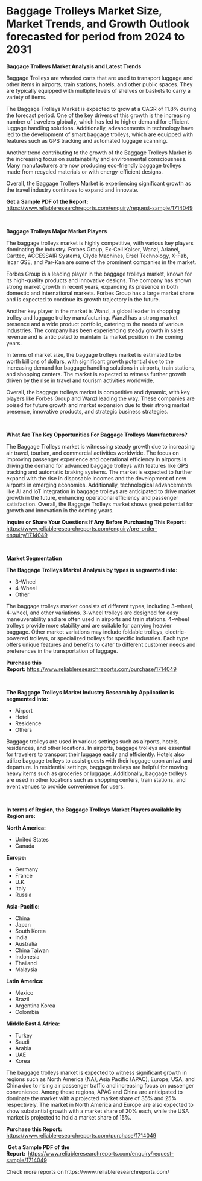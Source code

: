<p><h1>Baggage Trolleys Market Size, Market Trends, and Growth Outlook forecasted for period from 2024 to 2031</h1></p><p><strong>Baggage Trolleys Market Analysis and Latest Trends</strong></p>
<p><p>Baggage Trolleys are wheeled carts that are used to transport luggage and other items in airports, train stations, hotels, and other public spaces. They are typically equipped with multiple levels of shelves or baskets to carry a variety of items.</p><p>The Baggage Trolleys Market is expected to grow at a CAGR of 11.8% during the forecast period. One of the key drivers of this growth is the increasing number of travelers globally, which has led to higher demand for efficient luggage handling solutions. Additionally, advancements in technology have led to the development of smart baggage trolleys, which are equipped with features such as GPS tracking and automated luggage scanning.</p><p>Another trend contributing to the growth of the Baggage Trolleys Market is the increasing focus on sustainability and environmental consciousness. Many manufacturers are now producing eco-friendly baggage trolleys made from recycled materials or with energy-efficient designs.</p><p>Overall, the Baggage Trolleys Market is experiencing significant growth as the travel industry continues to expand and innovate.</p></p>
<p><strong>Get a Sample PDF of the Report:&nbsp;</strong> <a href="https://www.reliableresearchreports.com/enquiry/request-sample/1714049">https://www.reliableresearchreports.com/enquiry/request-sample/1714049</a></p>
<p>&nbsp;</p>
<p><strong>Baggage Trolleys Major Market Players</strong></p>
<p><p>The baggage trolleys market is highly competitive, with various key players dominating the industry. Forbes Group, Ex-Cell Kaiser, Wanzl, Arianel, Carttec, ACCESSAIR Systems, Clyde Machines, Ersel Technology, X-Fab, Iscar GSE, and Par-Kan are some of the prominent companies in the market.</p><p>Forbes Group is a leading player in the baggage trolleys market, known for its high-quality products and innovative designs. The company has shown strong market growth in recent years, expanding its presence in both domestic and international markets. Forbes Group has a large market share and is expected to continue its growth trajectory in the future.</p><p>Another key player in the market is Wanzl, a global leader in shopping trolley and luggage trolley manufacturing. Wanzl has a strong market presence and a wide product portfolio, catering to the needs of various industries. The company has been experiencing steady growth in sales revenue and is anticipated to maintain its market position in the coming years.</p><p>In terms of market size, the baggage trolleys market is estimated to be worth billions of dollars, with significant growth potential due to the increasing demand for baggage handling solutions in airports, train stations, and shopping centers. The market is expected to witness further growth driven by the rise in travel and tourism activities worldwide.</p><p>Overall, the baggage trolleys market is competitive and dynamic, with key players like Forbes Group and Wanzl leading the way. These companies are poised for future growth and market expansion due to their strong market presence, innovative products, and strategic business strategies.</p></p>
<p>&nbsp;</p>
<p><strong>What Are The Key Opportunities For Baggage Trolleys Manufacturers?</strong></p>
<p><p>The Baggage Trolleys market is witnessing steady growth due to increasing air travel, tourism, and commercial activities worldwide. The focus on improving passenger experience and operational efficiency in airports is driving the demand for advanced baggage trolleys with features like GPS tracking and automatic braking systems. The market is expected to further expand with the rise in disposable incomes and the development of new airports in emerging economies. Additionally, technological advancements like AI and IoT integration in baggage trolleys are anticipated to drive market growth in the future, enhancing operational efficiency and passenger satisfaction. Overall, the Baggage Trolleys market shows great potential for growth and innovation in the coming years.</p></p>
<p><strong>Inquire or Share Your Questions If Any Before Purchasing This Report:</strong> <a href="https://www.reliableresearchreports.com/enquiry/pre-order-enquiry/1714049">https://www.reliableresearchreports.com/enquiry/pre-order-enquiry/1714049</a></p>
<p>&nbsp;</p>
<p><strong>Market Segmentation</strong></p>
<p><strong>The Baggage Trolleys Market Analysis by types is segmented into:</strong></p>
<p><ul><li>3-Wheel</li><li>4-Wheel</li><li>Other</li></ul></p>
<p><p>The baggage trolleys market consists of different types, including 3-wheel, 4-wheel, and other variations. 3-wheel trolleys are designed for easy maneuverability and are often used in airports and train stations. 4-wheel trolleys provide more stability and are suitable for carrying heavier baggage. Other market variations may include foldable trolleys, electric-powered trolleys, or specialized trolleys for specific industries. Each type offers unique features and benefits to cater to different customer needs and preferences in the transportation of luggage.</p></p>
<p><strong>Purchase this Report:&nbsp;</strong><a href="https://www.reliableresearchreports.com/purchase/1714049">https://www.reliableresearchreports.com/purchase/1714049</a></p>
<p>&nbsp;</p>
<p><strong>The Baggage Trolleys Market Industry Research by Application is segmented into:</strong></p>
<p><ul><li>Airport</li><li>Hotel</li><li>Residence</li><li>Others</li></ul></p>
<p><p>Baggage trolleys are used in various settings such as airports, hotels, residences, and other locations. In airports, baggage trolleys are essential for travelers to transport their luggage easily and efficiently. Hotels also utilize baggage trolleys to assist guests with their luggage upon arrival and departure. In residential settings, baggage trolleys are helpful for moving heavy items such as groceries or luggage. Additionally, baggage trolleys are used in other locations such as shopping centers, train stations, and event venues to provide convenience for users.</p></p>
<p>&nbsp;</p>
<p><strong>In terms of Region, the Baggage Trolleys Market Players available by Region are:</strong></p>
<p>
    <p> <strong> North America: </strong>
        <ul>
            <li>United States</li>
            <li>Canada</li>
        </ul>
        </p> 
    <p> <strong> Europe: </strong>
        <ul>
            <li>Germany</li>
            <li>France</li>
            <li>U.K.</li>
            <li>Italy</li>
            <li>Russia</li>
        </ul>
        </p> 
    <p> <strong> Asia-Pacific: </strong>
        <ul>
            <li>China</li>
            <li>Japan</li>
            <li>South Korea</li>
            <li>India</li>
            <li>Australia</li>
            <li>China Taiwan</li>
            <li>Indonesia</li>
            <li>Thailand</li>
            <li>Malaysia</li>
        </ul>
        </p> 
    <p> <strong> Latin America: </strong>
        <ul>
            <li>Mexico</li>
            <li>Brazil</li>
            <li>Argentina Korea</li>
            <li>Colombia</li>
        </ul>
        </p> 
    <p> <strong> Middle East & Africa: </strong>
        <ul>
            <li>Turkey</li>
            <li>Saudi</li>
            <li>Arabia</li>
            <li>UAE</li>
            <li>Korea</li>
        </ul>
    </p>
    </p>
<p><p>The baggage trolleys market is expected to witness significant growth in regions such as North America (NA), Asia Pacific (APAC), Europe, USA, and China due to rising air passenger traffic and increasing focus on passenger convenience. Among these regions, APAC and China are anticipated to dominate the market with a projected market share of 35% and 25% respectively. The market in North America and Europe are also expected to show substantial growth with a market share of 20% each, while the USA market is projected to hold a market share of 15%.</p></p>
<p><strong>Purchase this Report: </strong><a href="https://www.reliableresearchreports.com/purchase/1714049">https://www.reliableresearchreports.com/purchase/1714049</a></p>
<p>&nbsp;<strong>Get a Sample PDF of the Report:&nbsp;&nbsp;</strong><a href="https://www.reliableresearchreports.com/enquiry/request-sample/1714049">https://www.reliableresearchreports.com/enquiry/request-sample/1714049</a></p>
<p><strong></strong></p>
<p>Check more reports on https://www.reliableresearchreports.com/</p>
